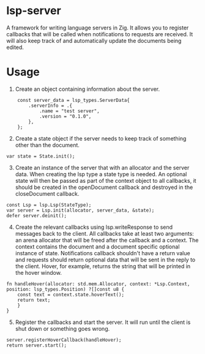 # lsp-server
A framework for writing language servers in Zig. It allows you to
register callbacks that will be called when notifications to
requests are received. It will also keep track of and automatically
update the documents being edited.

# Usage
1. Create an object containing information about the server.
```zig
    const server_data = lsp_types.ServerData{
        .serverInfo = .{
            .name = "test server",
            .version = "0.1.0",
        },
    };
```
2. Create a state object if the server needs to keep track of something other than the document.
```zig
var state = State.init();
```
3. Create an instance of the server that with an allocator and the server data. When creating the lsp type a state type is needed. An optional state will then be passed as part of the context object to all callbacks, it should be created in the openDocument callback and destroyed in the closeDocument callback.
```zig
const Lsp = lsp.Lsp(StateType);
var server = Lsp.init(allocator, server_data, &state);
defer server.deinit();
```
4. Create the relevant callbacks using lsp.writeResponse to send messages back to the client. All callbacks take at least two arguments: an arena allocator that will be freed after the callback and a context. The context contains the document and a document specific optional instance of state. Notifications callback shouldn't have a return value and requests should return optional data that will be sent in the reply to the client. Hover, for example, returns the string that will be printed in the hover window.
```zig
fn handleHover(allocator: std.mem.Allocator, context: *Lsp.Context, position: lsp_types.Position) ?[]const u8 {
    const text = context.state.hoverText();
    return text;
    }
}
```
5. Register the callbacks and start the server. It will run until the client is shut down or something goes wrong.
```zig
server.registerHoverCallback(handleHover);
return server.start();
```
